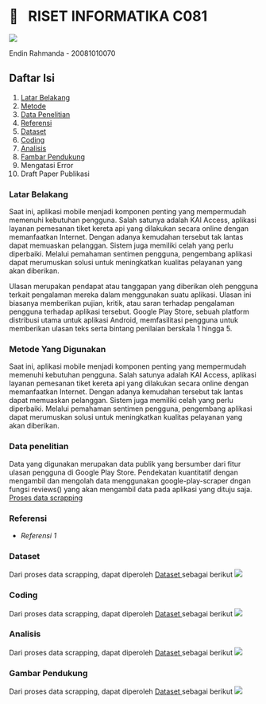 <h1> 🔰 &nbsp; RISET INFORMATIKA C081 </h1>
<p align=”center”>
<img src="https://github.com/donxuiqote/riset_informatika_c081/assets/113412835/c1cea88e-afaf-4d95-9e2c-e312d6a94b90" />
</p>

<p> Endin Rahmanda - 20081010070  </p>

<h2> Daftar Isi </h2>

<ol>
    <li> <a href="#latar_belakang"> Latar Belakang </a> </li>
    <li> <a href="#metode"> Metode </a> </li>
    <li> <a href="#data"> Data Penelitian </a> </li>
    <li> <a href="#referensi"> Referensi </a> </li>
    <li> <a href="#dataset"> Dataset </a> </li>
    <li> <a href="#coding"> Coding </a> </li>
    <li> <a href="#analisis"> Analisis </a> </li>
    <li> <a href="#pendukung"> Fambar Pendukung </a> </li>
    <li> Mengatasi Error </li>
    <li> Draft Paper Publikasi </li>
</ol>

<h3 id="latar_belakang"> Latar Belakang </h3>
<p>Saat ini, aplikasi mobile menjadi komponen penting yang mempermudah memenuhi kebutuhan pengguna. Salah satunya adalah KAI Access, aplikasi layanan pemesanan tiket kereta api yang dilakukan secara online dengan memanfaatkan Internet. Dengan adanya kemudahan tersebut tak lantas dapat memuaskan pelanggan. Sistem juga memiliki celah yang perlu diperbaiki. Melalui pemahaman sentimen pengguna, pengembang aplikasi dapat merumuskan solusi untuk meningkatkan kualitas pelayanan yang akan diberikan. 
	
<p>Ulasan merupakan pendapat atau tanggapan yang diberikan oleh pengguna terkait pengalaman mereka dalam menggunakan suatu aplikasi. Ulasan ini biasanya memberikan pujian, kritik, atau saran terhadap pengalaman pengguna terhadap aplikasi tersebut. Google Play Store, sebuah platform distribusi utama untuk aplikasi Android, memfasilitasi pengguna untuk memberikan ulasan teks serta bintang penilaian berskala 1 hingga 5. </p>

<h3 id="metode"> Metode Yang Digunakan </h3>
<p>Saat ini, aplikasi mobile menjadi komponen penting yang mempermudah memenuhi kebutuhan pengguna. Salah satunya adalah KAI Access, aplikasi layanan pemesanan tiket kereta api yang dilakukan secara online dengan memanfaatkan Internet. Dengan adanya kemudahan tersebut tak lantas dapat memuaskan pelanggan. Sistem juga memiliki celah yang perlu diperbaiki. Melalui pemahaman sentimen pengguna, pengembang aplikasi dapat merumuskan solusi untuk meningkatkan kualitas pelayanan yang akan diberikan. </p>


<h3 id="data"> Data penelitian </h3>
<p>Data yang digunakan merupakan data publik yang bersumber dari fitur ulasan pengguna di Google Play Store. Pendekatan kuantitatif dengan mengambil dan mengolah data menggunakan google-play-scraper dngan fungsi reviews() yang akan mengambil data pada aplikasi yang dituju saja. 
<a href="https://github.com/donxuiqote/riset_informatika_c081/blob/main/data_scrapping.ipynb"> Proses data scrapping </a> 
</p>

<h3 id="referensi"> Referensi </h3>
<ul>
	<li> <i> Referensi 1 </i> </li>
	
</ul>
<p> </p>

<h3 id="dataset"> Dataset </h3>
<p>
Dari proses data scrapping, dapat diperoleh <a href="https://github.com/donxuiqote/riset_informatika_c081/blob/main/dataset.csv"> Dataset </a> sebagai berikut
<img src="https://github.com/donxuiqote/riset_informatika_c081/assets/113412835/314215fb-20ff-44fe-a0aa-594b8fc61891"> </img>
</p>

<h3 id="coding"> Coding </h3>
<p>
Dari proses data scrapping, dapat diperoleh <a href="https://github.com/donxuiqote/riset_informatika_c081/blob/main/dataset.csv"> Dataset </a> sebagai berikut
<img src="https://github.com/donxuiqote/riset_informatika_c081/assets/113412835/314215fb-20ff-44fe-a0aa-594b8fc61891"> </img>
</p>

<h3 id="analisis"> Analisis </h3>
<p>
Dari proses data scrapping, dapat diperoleh <a href="https://github.com/donxuiqote/riset_informatika_c081/blob/main/dataset.csv"> Dataset </a> sebagai berikut
<img src="https://github.com/donxuiqote/riset_informatika_c081/assets/113412835/314215fb-20ff-44fe-a0aa-594b8fc61891"> </img>
</p>

<h3 id="pendukung"> Gambar Pendukung </h3>
<p>
Dari proses data scrapping, dapat diperoleh <a href="https://github.com/donxuiqote/riset_informatika_c081/blob/main/dataset.csv"> Dataset </a> sebagai berikut
<img src="https://github.com/donxuiqote/riset_informatika_c081/assets/113412835/314215fb-20ff-44fe-a0aa-594b8fc61891"> </img>
</p>
